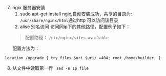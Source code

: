 7. ngix 服务器安装
	1. sudo apt-get install ngix,自动安装成功，共享的目录为:
	``/usr/share/nginx/html``通过http 可以访问该目录
	2. alise 别名访问
	访问同ip下的其他路径，配置例子如下：
	>配置路径：
	>```/etc/nginx/sites-available```
	>
	配置方法为：
	>
  `location /upgrade {
                try_files $uri $uri/ =404;
                root /home/builder;
        }`

8. 从文件中读取第一行
  `` sed -n 1p file``
